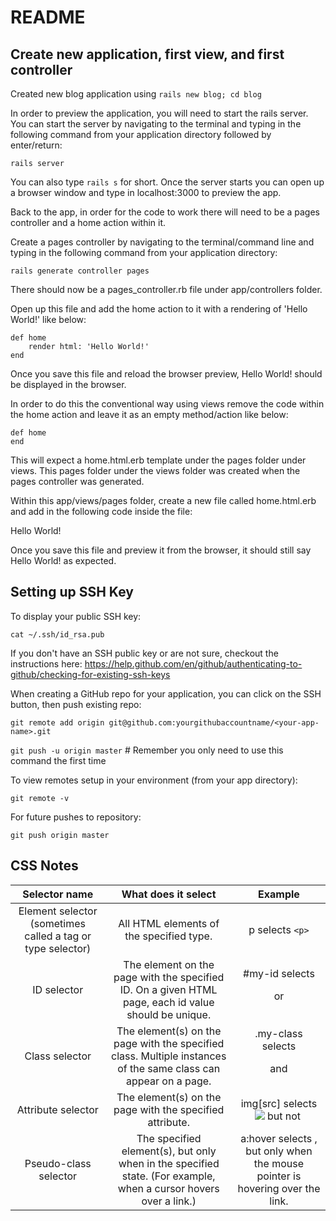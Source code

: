 # README

## Create new application, first view, and first controller

Created new blog application using `rails new blog; cd blog`

In order to preview the application, you will need to start the rails server. You can start the server by navigating to the terminal and typing in the following command from your application directory followed by enter/return:

`rails server`

You can also type `rails s` for short. Once the server starts you can open up a browser window and type in localhost:3000 to preview the app.

Back to the app, in order for the code to work there will need to be a pages controller and a home action within it.

Create a pages controller by navigating to the terminal/command line and typing in the following command from your application directory:

`rails generate controller pages`

There should now be a pages_controller.rb file under app/controllers folder.

Open up this file and add the home action to it with a rendering of 'Hello World!' like below:

```
def home
    render html: 'Hello World!'
end
```

Once you save this file and reload the browser preview, Hello World! should be displayed in the browser.

In order to do this the conventional way using views remove the code within the home action and leave it as an empty method/action like below:

```
def home
end
```

This will expect a home.html.erb template under the pages folder under views. This pages folder under the views folder was created when the pages controller was generated.

Within this app/views/pages folder, create a new file called home.html.erb and add in the following code inside the file:

Hello World!

Once you save this file and preview it from the browser, it should still say Hello World! as expected.

## Setting up SSH Key

To display your public SSH key:

`cat ~/.ssh/id_rsa.pub`

If you don't have an SSH public key or are not sure, checkout the instructions here: https://help.github.com/en/github/authenticating-to-github/checking-for-existing-ssh-keys

When creating a GitHub repo for your application, you can click on the SSH button, then push existing repo:

`git remote add origin git@github.com:yourgithubaccountname/<your-app-name>.git`

`git push -u origin master` # Remember you only need to use this command the first time

To view remotes setup in your environment (from your app directory):

`git remote -v`

For future pushes to repository:

`git push origin master`

## CSS Notes

|                       Selector name                        |                                               What does it select                                                |                                     Example                                     |
| :--------------------------------------------------------: | :--------------------------------------------------------------------------------------------------------------: | :-----------------------------------------------------------------------------: |
| Element selector (sometimes called a tag or type selector) |                                     All HTML elements of the specified type.                                     |                                 p selects `<p>`                                 |
|                        ID selector                         |       The element on the page with the specified ID. On a given HTML page, each id value should be unique.       |                 #my-id selects <p id="my-id"> or <a id="my-id">                 |
|                       Class selector                       | The element(s) on the page with the specified class. Multiple instances of the same class can appear on a page.  |         .my-class selects <p class="my-class"> and <a class="my-class">         |
|                     Attribute selector                     |                             The element(s) on the page with the specified attribute.                             |             img[src] selects <img src="myimage.png"> but not <img>              |
|                   Pseudo-class selector                    | The specified element(s), but only when in the specified state. (For example, when a cursor hovers over a link.) | a:hover selects <a>, but only when the mouse pointer is hovering over the link. |
